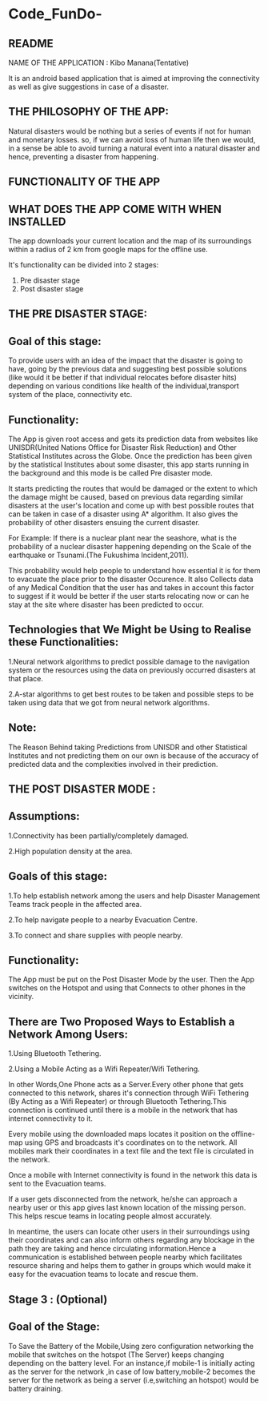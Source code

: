 # Code_FunDo-
README
-------
NAME OF THE APPLICATION : Kibo Manana(Tentative)

It is an android based application that is aimed at improving the connectivity as well as give suggestions in case of a disaster.


THE PHILOSOPHY OF THE APP:
--------------------------
Natural disasters would be nothing but a series of events if not for human and monetary losses.
so, if we can avoid loss of human life then we would, in a sense be able to avoid turning a natural event into a natural disaster and hence, preventing a disaster from happening.

FUNCTIONALITY OF THE APP
------------------------------
WHAT DOES THE APP COME WITH WHEN INSTALLED
------------------------------------------
The app downloads your current location and the map of its surroundings within a radius of 2 km from google maps for the offline use.

It's functionality can be divided into 2 stages:
1. Pre  disaster stage
2. Post disaster stage


THE PRE DISASTER STAGE:
----------------------

Goal of this stage:
------------------
To provide users with an idea of the impact that the disaster is going to have, going by the previous data and suggesting best possible solutions (like would it be better if that individual relocates before disaster hits) depending on various conditions like health of the individual,transport system of the place, connectivity etc.

Functionality:
--------------
The App is given root access and gets its prediction data from websites like UNISDR(United Nations Office for Disaster Risk Reduction) and Other Statistical Institutes across the Globe.
Once the prediction has been given by the statistical Institutes about some disaster, this app starts running in the background and this mode is be called Pre disaster mode.

It starts predicting the routes that would be damaged or the extent to which the damage might be caused, based on previous data regarding similar disasters at the user's location and come up with best possible routes that can be taken in case of a disaster using A* algorithm.
It also gives the probability of other disasters ensuing the current disaster.

For Example:
If there is a nuclear plant near the seashore, what is the probability of a nuclear disaster happening depending on the Scale of the earthquake or Tsunami.(The Fukushima Incident,2011).

This probability would help people to understand how essential it is for them to evacuate the place prior to the disaster Occurence.
It also Collects data of any Medical Condition that the user has and takes in account this factor to suggest if it would be better if the user starts relocating now or can he stay at the site where disaster has been predicted to occur.

Technologies that We Might be Using to Realise these Functionalities:
----------------------------------------------------------------------
1.Neural network algorithms to predict possible damage to the navigation system or the resources using the data on previously occurred disasters at that place.

2.A-star algorithms to get best routes to be taken and possible steps to be taken using data that we got from neural network algorithms.

Note:
-----
The Reason Behind taking Predictions from UNISDR and other Statistical Institutes and not predicting them on our own is because of the accuracy of predicted data and the complexities involved in their prediction.


THE POST DISASTER MODE :
-----------------------
Assumptions:
------------
1.Connectivity has been partially/completely damaged.

2.High population density at the area.

Goals of this stage:
-------------------
1.To help establish network among the users and help Disaster Management Teams track people in the affected area.

2.To help navigate people to a nearby Evacuation Centre.

3.To connect and share supplies with people nearby.

Functionality:
--------------
The App must be put on the Post Disaster Mode by the user.
Then the App switches on the Hotspot and using that Connects to other phones in the vicinity.

There are Two Proposed Ways to Establish a Network Among Users:
-----------------------------------------------------------------
1.Using Bluetooth Tethering.

2.Using a Mobile Acting as a Wifi Repeater/Wifi Tethering.

In other Words,One Phone acts as a Server.Every other phone that gets connected to this network, shares it's connection through WiFi Tethering (By Acting as a Wifi Repeater) or through Bluetooth Tethering.This connection is continued until there is a mobile in the network that has internet connectivity to it.

Every mobile using the downloaded maps locates it position on the offline-map using GPS and broadcasts it's coordinates on to the network.
All mobiles mark their coordinates in a text file and the text file is circulated in the network.

Once a mobile with Internet connectivity is found in the network this data is sent to the Evacuation teams.

If a user gets disconnected from the network, he/she can approach a nearby user or this app gives last known location of the missing person.
This helps rescue teams in locating people almost accurately.

In meantime, the users can locate other users in their surroundings using their coordinates and can also inform others regarding any blockage in the path they are taking and hence circulating information.Hence a communication is established between people nearby which facilitates resource sharing and helps them to gather in groups which would make it easy for the evacuation teams to locate and rescue them.

Stage 3 : (Optional)
--------------------
Goal of the Stage:
------------------
To Save the Battery of the Mobile,Using zero configuration networking the mobile that switches on the hotspot (The Server) keeps changing depending on the battery level.
For an instance,if mobile-1 is initially acting as the server for the network ,in case of low battery,mobile-2 becomes the server for the network as being a server (i.e,switching an hotspot) would be battery draining.
